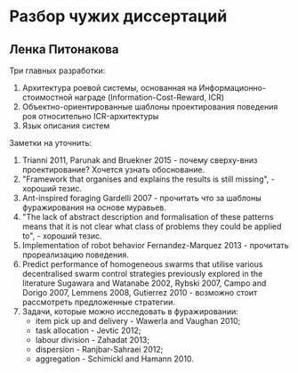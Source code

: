 # Разбор чужих диссертаций

## Ленка Питонакова

Три главных разработки:

1. Архитектура роевой системы, основанная на Информационно-стоимостной награде (Information-Cost-Reward, ICR)
2. Объектно-ориентированные шаблоны проектирования поведения роя относительно ICR-архитектуры
3. Язык описания систем

Заметки на уточнить:
1. Trianni 2011, Parunak and Bruekner 2015 - почему сверху-вниз проектирование? Хочется узнать обоснование.
2. "Framework that organises and explains the results is still missing", - хороший тезис.
3. Ant-inspired foraging Gardelli 2007 - прочитать что за шаблоны фуражирования на основе муравьев.
4. "The lack of abstract description and formalisation of these patterns means that it is not clear what class of problems they could be applied to", - хороший тезис.
5. Implementation of robot behavior Fernandez-Marquez 2013 - прочитать прореализацию поведения.
6. Predict performance of homogeneous swarms that utilise various decentralised swarm control strategies previously explored in the literature Sugawara and Watanabe 2002, Rybski 2007, Campo and Dorigo 2007, Lemmens 2008, Gutierrez 2010 - возможно стоит рассмотреть предложенные стратегии.
7. Задачи, которые можно исследовать в фуражировании:
    - item pick up and delivery - Wawerla and Vaughan 2010;
    - task allocation - Jevtic 2012;
    - labour division - Zahadat 2013;
    - dispersion - Ranjbar-Sahraei 2012;
    - aggregation - Schimickl and Hamann 2010.
